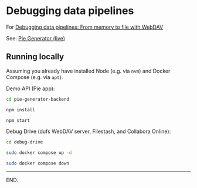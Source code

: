 # Debugging data pipelines

For [Debugging data pipelines: From memory to file with WebDAV](https://kunzite.cc/debugging-data-pipelines-with-webdav)

See: [Pie Generator (live)](https://debugging-data-pipelines-demo.vercel.app/pie?a=10&b=20&c=70)


## Running locally

Assuming you already have installed Node (e.g. via `nvm`) and Docker Compose (e.g. via `apt`).

Demo API (Pie app):
```sh
cd pie-generator-backend

npm install

npm start
```

Debug Drive (dufs WebDAV server, Filestash, and Collabora Online):
```sh
cd debug-drive

sudo docker compose up -d

sudo docker compose down
```

---

END.
